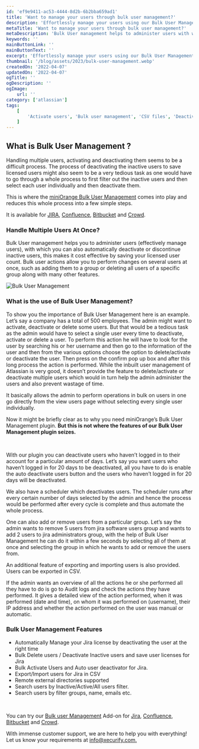 ```yaml
---
id: 'ef9e9411-ac53-4444-8d2b-6b2bba659ad1'
title: 'Want to manage your users through bulk user management?'
description: 'Effortlessly manage your users using our Bulk User Management app. Schedule automated operations like deactivation, reactivation, and app access removal. Effectively handle groups and import/export files, including user data. Additionally, Save on expenses by automatically deactivating users when necessary.' 
metaTitle: 'Want to manage your users through bulk user management?'
metaDescription: 'Bulk User management helps to administer users with which you can automatically deactivate or deactivate users.'
keywords: ''
mainButtonLink: ''
mainButtonText: ''
excerpt: 'Effortlessly manage your users using our Bulk User Management app. Schedule automated operations like deactivation, reactivation, and app access removal. Effectively handle groups and import/export files, including user data. Additionally, Save on expenses by automatically deactivating users when necessary.'
thumbnail: '/blog/assets/2023/bulk-user-management.webp'
createdOn: '2022-04-07'
updatedOn: '2022-04-07'
ogTitle: ''
ogDescription: ''
ogImage:
    url: ''
category: ['atlassian']
tags:
    [
        'Activate users', 'Bulk user management', 'CSV files', 'Deactivate users', 'Delete users', 'Enable auto deactivation of users', 'Exclude groups', 'Export users', 'Import users', 'Manage users'
    ]
---
```


## What is Bulk User Management ?

Handling multiple users, activating and deactivating them seems to be a difficult process. The process of deactivating the inactive users to save licensed users might also seem to be a very tedious task as one would have to go through a whole process to first filter out the inactive users and then select each user individually and then deactivate them.

This is where the [miniOrange Bulk User Management](https://marketplace.atlassian.com/search?query=bulk%20user%20management%20miniorange) comes into play and reduces this whole process into a few simple steps.

It is available for [JIRA](https://marketplace.atlassian.com/apps/1224360/mo-bulk-user-management-deactivate-inactive-users-for-jira?hosting=datacenter&tab=overview), [Confluence](https://marketplace.atlassian.com/apps/1224482/deactivate-inactive-user-bulk-user-management-for-confluence?hosting=datacenter&tab=overview), [Bitbucket](https://marketplace.atlassian.com/apps/1227093/deactivate-inactive-user-bulk-user-management-for-bitbucket?hosting=datacenter&tab=overview) and [Crowd](https://marketplace.atlassian.com/apps/1225025/mo-bulk-user-management-for-crowd?hosting=server&tab=overview).

### Handle Multiple Users At Once?

Bulk User management helps you to administer users (effectively manage users), with which you can also automatically deactivate or discontinue inactive users, this makes it cost effective by saving your licensed user count. Bulk user actions allow you to perform changes on several users at once, such as adding them to a group or deleting all users of a specific group along with many other features.

![Bulk User Management](/blog/assets/2023/bulk-user-management.webp)

### What is the use of Bulk User Management?

To show you the importance of Bulk User Management here is an example.  Let’s say a company has a total of 500 employees. The admin might want to activate, deactivate or delete some users. But that would be a tedious task as the admin would have to select a single user every time to deactivate, activate or delete a user. To perform this action he will have to look for the user by searching his or her username and then go to the information of the user and then from the various options choose the option to delete/activate or deactivate the user. Then press on the confirm pop up box and after this long process the action is performed. While the inbuilt user management of Atlassian is very good, it doesn’t provide the feature to delete/activate or deactivate multiple users which would in turn help the admin administer the users and also prevent wastage of time. 

It basically allows the admin to perform operations in bulk on users in one go directly from the view users page without selecting every single user individually.

Now it might be briefly clear as to why you need miniOrange’s Bulk User Management plugin. **But this is not where the features of our Bulk User Management plugin seizes.**

&nbsp;&nbsp; 

With our plugin you can deactivate users who haven’t logged in to their account for a particular amount of days. Let’s say you want users who haven’t logged in for 20 days to be deactivated, all you have to do is enable the auto deactivate users button and the users who haven’t logged in for 20 days will be deactivated. 

We also have a scheduler which deactivates users. The scheduler runs after every certain number of days selected by the admin and hence the process would be performed after every cycle is complete and thus automate the whole process.

One can also add or remove users from a particular group. Let’s say the admin wants to remove 5 users from jira software users group and wants to add 2 users to jira administrators group, with the help of Bulk User Management he can do it within a few seconds by selecting all of them at once and selecting the group in which he wants to add or remove the users from.

An additional feature of exporting and importing users is also provided. Users can be exported in CSV.

If the admin wants an overview of all the actions he or she performed all they have to do is go to Audit logs and check the actions they have performed. It gives a detailed view of the action performed, when it was performed (date and time), on whom it was performed on (username), their IP address and whether the action performed on the user was manual or automatic.

### Bulk User Management Features

- Automatically Manage your Jira license by deactivating the user at the right time
- Bulk Delete users / Deactivate Inactive users and save user licenses for Jira
- Bulk Activate Users and Auto user deactivator for Jira.
- Export/Import users for Jira in CSV
- Remote external directories supported
- Search users by Inactive/Active/All users filter.
- Search users by filter groups, name, emails etc.

&nbsp;&nbsp; 

You can try our [Bulk user Management](https://marketplace.atlassian.com/search?query=bulk%20user%20management%20miniorange%20) Add-on for [Jira](https://marketplace.atlassian.com/apps/1224360/mo-bulk-user-management-deactivate-inactive-users-for-jira?hosting=datacenter&tab=overview), [Confluence](https://marketplace.atlassian.com/apps/1224482/deactivate-inactive-user-bulk-user-management-for-confluence?hosting=datacenter&tab=overview), [Bitbucket](https://marketplace.atlassian.com/apps/1227093/deactivate-inactive-user-bulk-user-management-for-bitbucket?hosting=datacenter&tab=overview) and [Crowd](https://marketplace.atlassian.com/apps/1225025/mo-bulk-user-management-for-crowd?hosting=server&tab=overview). 

With immense customer support, we are here to help you with everything! Let us know your requirements at [info@xecurify.com.](mailto:info@xecurify.com)